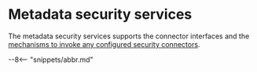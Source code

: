 <!-- SPDX-License-Identifier: CC-BY-4.0 -->
<!-- Copyright Contributors to the ODPi Egeria project 2020. -->

# Metadata security services

The metadata security services supports the connector interfaces and the [mechanisms to invoke any configured security connectors](/egeria-docs/features/metadata-security/overview).

--8<-- "snippets/abbr.md"
